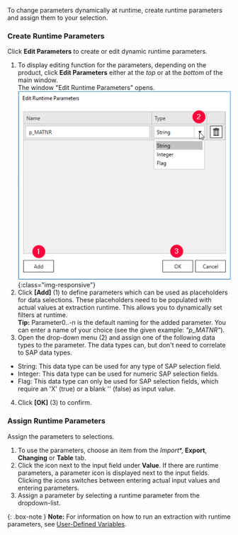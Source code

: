 To change parameters dynamically at runtime, create runtime parameters and assign them to your selection.

### Create Runtime Parameters 

Click **Edit Parameters** to create or edit dynamic runtime parameters.

1. To display editing function for the parameters, depending on the product, click **Edit Parameters** either at the *top* or at the *bottom* of the main window. <br/>
The window "Edit Runtime Parameters" opens.<br> 
![Add parameters](/img/content/odp/odp-settings-add-parameters.png){:class="img-responsive"}<br> 
2. Click **[Add]** (1) to define parameters which can be used as placeholders for data selections. These placeholders need to be populated with actual values at extraction runtime.
This allows you to dynamically set filters at runtime.<br>
**Tip:** Parameter0..-n is the default naming for the added parameter. You can enter a name of your choice (see the given example: *"p_MATNR"*).
3. Open the drop-down menu (2) and assign one of the following data types to the parameter. The data types can, but don't need to correlate to SAP data types. 
- String: This data type can be used for any type of SAP selection field.
- Integer: This data type can be used for numeric SAP selection fields.
- Flag: This data type can only be used for SAP selection fields, which require an 'X'&nbsp;(true) or a blank ''&nbsp;(false) as input value.<br>
4. Click **[OK]** (3) to confirm.

### Assign Runtime Parameters

Assign the parameters to selections.

1. To use the parameters, choose an item from the *Import**, **Export**, **Changing** or **Table** tab.
2. Click the icon next to the input field under **Value**.
If there are runtime parameters, a parameter icon is displayed next to the input fields. <br>
Clicking the icons switches between entering actual input values and entering parameters.<br>
3. Assign a parameter by selecting a runtime parameter from the dropdown-list.

{: .box-note }
**Note:** For information on how to run an extraction with runtime parameters, see [User-Defined Variables](../advanced-techniques/user-defined-variables).